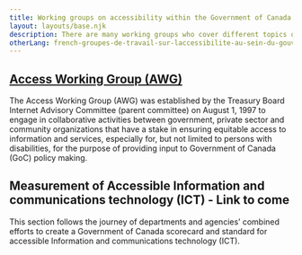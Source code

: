 ```yaml
---
title: Working groups on accessibility within the Government of Canada
layout: layouts/base.njk
description: There are many working groups who cover different topics on accessbility with members from different departments working together.
otherLang: french-groupes-de-travail-sur-laccessibilite-au-sein-du-gouvernement-du-canada
---
```


<div class="row wb-eqht">
	<div class="col-md-6">
		<h2 class="h3"><a href="./awg">Access Working Group (AWG)</a></h2>
The Access Working Group (AWG) was established by the Treasury Board Internet Advisory Committee (parent committee) on August 1, 1997 to engage in collaborative activities between government, private sector and community organizations that have a stake in ensuring equitable access to information and services, especially for, but not limited to persons with disabilities, for the purpose of providing input to Government of Canada (GoC) policy making.
	</div>
	<div class="col-md-6">
		<h2 class="h3">Measurement of Accessible Information and communications technology (<abbr>ICT</abbr>) - Link to come</h2>
This section follows the journey of departments and agencies’ combined efforts to create a Government of Canada scorecard and standard for accessible Information and communications technology (ICT).
	</div>
</div>
